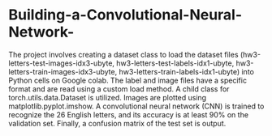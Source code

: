 # Building-a-Convolutional-Neural-Network-
The project involves creating a dataset class to load the dataset files (hw3-letters-test-images-idx3-ubyte, hw3-letters-test-labels-idx1-ubyte, hw3-letters-train-images-idx3-ubyte, hw3-letters-train-labels-idx1-ubyte) into Python cells on Google colab. The label and image files have a specific format and are read using a custom load method. A child class for torch.utils.data.Dataset is utilized. Images are plotted using matplotlib.pyplot.imshow. A convolutional neural network (CNN) is trained to recognize the 26 English letters, and its accuracy is at least 90% on the validation set. Finally, a confusion matrix of the test set is output. 
